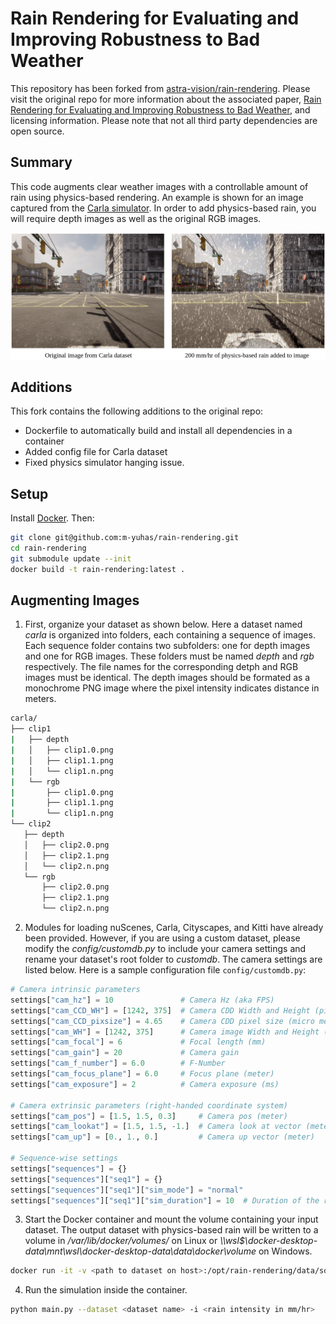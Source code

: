 # Rain Rendering for Evaluating and Improving Robustness to Bad Weather

This repository has been forked from [astra-vision/rain-rendering](https://github.com/astra-vision/rain-rendering).  Please visit the original repo for more information about the associated paper, [Rain Rendering for Evaluating and Improving Robustness to Bad Weather](https://link.springer.com/article/10.1007/s11263-020-01366-3), and licensing information.  Please note that not all third party dependencies are open source.

## Summary
This code augments clear weather images with a controllable amount of rain using physics-based rendering.  An example is shown for an image captured from the [Carla simulator](https://carla.org/).  In order to add physics-based rain, you will require depth images as well as the original RGB images.

![alt text](teaser.png "Rain rendering")

## Additions
This fork contains the following additions to the original repo:
* Dockerfile to automatically build and install all dependencies in a container
* Added config file for Carla dataset
* Fixed physics simulator hanging issue.

## Setup
Install [Docker](https://www.docker.com/).  Then:
```bash
git clone git@github.com:m-yuhas/rain-rendering.git
cd rain-rendering
git submodule update --init
docker build -t rain-rendering:latest .
```

## Augmenting Images
1. First, organize your dataset as shown below.  Here a dataset named *carla* is organized into folders, each containing a sequence of images.  Each sequence folder contains two subfolders: one for depth images and one for RGB images.  These folders must be named *depth* and *rgb* respectively.  The file names for the corresponding detph and RGB images must be identical.  The depth images should be formated as a monochrome PNG image where the pixel intensity indicates distance in meters.
```bash
carla/
├── clip1
|   ├── depth
|   │   ├── clip1.0.png
|   │   ├── clip1.1.png
|   │   └── clip1.n.png
|   └── rgb
|       ├── clip1.0.png
|       ├── clip1.1.png
|       └── clip1.n.png
└── clip2
   ├── depth
   │   ├── clip2.0.png
   │   ├── clip2.1.png
   │   └── clip2.n.png
   └── rgb
       ├── clip2.0.png
       ├── clip2.1.png
       └── clip2.n.png
```

2. Modules for loading nuScenes, Carla, Cityscapes, and Kitti have already been provided.  However, if you are using a custom dataset, please modify the *config/customdb.py* to include your camera settings and rename your dataset's root folder to *customdb*.  The camera settings are listed below.
Here is a sample configuration file `config/customdb.py`:
```python
# Camera intrinsic parameters
settings["cam_hz"] = 10               # Camera Hz (aka FPS)
settings["cam_CCD_WH"] = [1242, 375]  # Camera CDD Width and Height (pixels)
settings["cam_CCD_pixsize"] = 4.65    # Camera CDD pixel size (micro meters)
settings["cam_WH"] = [1242, 375]      # Camera image Width and Height (pixels)
settings["cam_focal"] = 6             # Focal length (mm)
settings["cam_gain"] = 20             # Camera gain
settings["cam_f_number"] = 6.0        # F-Number
settings["cam_focus_plane"] = 6.0     # Focus plane (meter)
settings["cam_exposure"] = 2          # Camera exposure (ms)

# Camera extrinsic parameters (right-handed coordinate system)
settings["cam_pos"] = [1.5, 1.5, 0.3]     # Camera pos (meter)
settings["cam_lookat"] = [1.5, 1.5, -1.]  # Camera look at vector (meter)
settings["cam_up"] = [0., 1., 0.]         # Camera up vector (meter)

# Sequence-wise settings
settings["sequences"] = {}
settings["sequences"]["seq1"] = {}
settings["sequences"]["seq1"]["sim_mode"] = "normal"
settings["sequences"]["seq1"]["sim_duration"] = 10  # Duration of the rain simulation (sec)
```

3. Start the Docker container and mount the volume containing your input dataset.  The output dataset with physics-based rain will be written to a volume in */var/lib/docker/volumes/* on Linux or *\\\\wsl$\docker-desktop-data\mnt\wsl\docker-desktop-data\data\docker\volume* on Windows.
```bash
docker run -it -v <path to dataset on host>:/opt/rain-rendering/data/source/<dataset name> rain-rendering:latest
```

4. Run the simulation inside the container.
```bash
python main.py --dataset <dataset name> -i <rain intensity in mm/hr>
```
